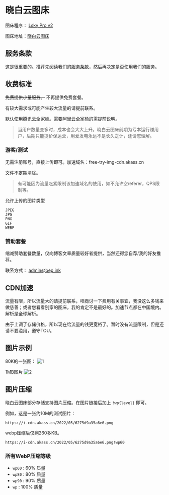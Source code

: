 # 晓白云图床

图床程序： [Lsky Pro v2](https://github.com/lsky-org/lsky-pro)

图床地址：[晓白云图床](https://img.akass.cn)

## 服务条款

这是很重要的。推荐先阅读我们的[服务条款](./imghost-rules.md)，然后再决定是否使用我们的服务。

## 收费标准

~~免费提供小量服务。~~ 不再提供免费套餐。

有较大需求或可能产生较大流量的请提前联系。

默认使用腾讯云全家桶。需要阿里云全家桶的需提前说明。

> 当用户数量变多时，成本也会大大上升。晓白云图床前期为亏本运行赚用户，后期只能提价保运营，用爱发电永远不是长久之计，还请您理解。

### 游客/测试

无需注册账号，直接上传即可。加速域名：free-try-img-cdn.akass.cn

文件不定期清除。

> 有可能因为流量吃紧限制该加速域名的使用，如不允许空referer，QPS限制等。

允许上传的图片类型
```
JPEG
JPG
PNG
GIF
WEBP
```

### 赞助套餐

缩减赞助套餐数量，仅向博客文章质量较好者提供，当然还得您自荐/我的好友推荐。

联系方式： [admin@bep.ink](mailto:admin@bep.ink)

## CDN加速
流量有限，所以流量大的请提前联系，咱商讨一下费用有关事宜，我没这么多钱来做慈善；或者您看看别家的图床，我的肯定不是最好的。加速节点都在中国境内。解析是全球解析。

由于上调了存储价格，所以现在给流量的钱更宽裕了。暂时没有流量限制，但是还请不要滥用，遵守TOU。

## 图片示例

80K的一张图：
![1](https://img.cdn.chs.pub/2021/09/08/9e813a5a481bb.jpg)

1MB图片
![2](https://img.cdn.chs.pub/2021/07/09/940f36e7c78ea.webp)

## 图片压缩

晓白云图床部分存储支持图片压缩。在图片链接后加上 `!wp{level}` 即可。

例如，这是一张约10M的测试图片：
```
https://i-cdn.akass.cn/2022/05/6275d9a35a6e6.png
``` 

webp压缩后仅剩260多KB。

```
https://i-cdn.akass.cn/2022/05/6275d9a35a6e6.png!wp60
```

### 所有WebP压缩等级

- `wp60` : 60% 质量
- `wp80` : 80% 质量
- `wp90` : 90% 质量
- `wp` : 100% 质量